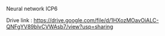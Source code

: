 Neural network ICP6

Drive link : https://drive.google.com/file/d/1HXozMOavOiALC-QNFgYV89blvCVWAsb7/view?usp=sharing
